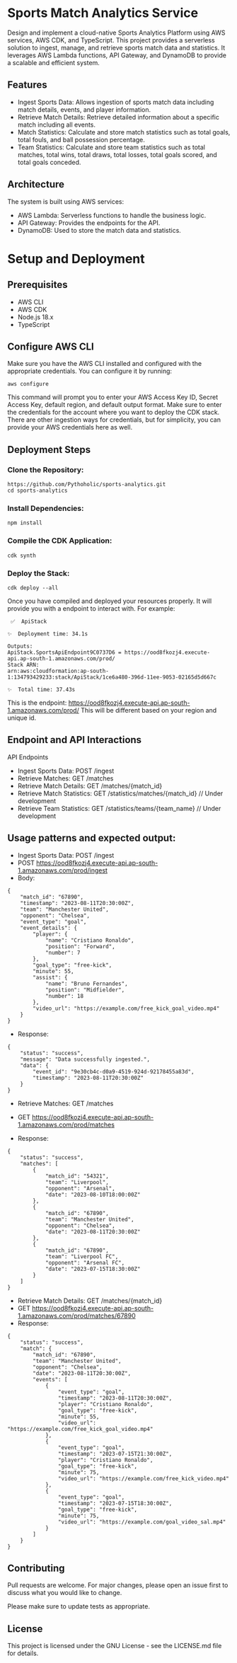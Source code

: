 # Sports Match Analytics Service

Design and implement a cloud-native Sports Analytics Platform using AWS services, AWS CDK, and TypeScript. This project provides a serverless solution to ingest, manage, and retrieve sports match data and statistics. It leverages AWS Lambda functions, API Gateway, and DynamoDB to provide a scalable and efficient system.

## Features
- Ingest Sports Data: Allows ingestion of sports match data including match details, events, and player information.
- Retrieve Match Details: Retrieve detailed information about a specific match including all events.
- Match Statistics: Calculate and store match statistics such as total goals, total fouls, and ball possession percentage.
- Team Statistics: Calculate and store team statistics such as total matches, total wins, total draws, total losses, total goals scored, and total goals conceded.

## Architecture
The system is built using AWS services:

- AWS Lambda: Serverless functions to handle the business logic.
- API Gateway: Provides the endpoints for the API.
- DynamoDB: Used to store the match data and statistics.

# Setup and Deployment
## Prerequisites
- AWS CLI
- AWS CDK
- Node.js 18.x
- TypeScript

## Configure AWS CLI
Make sure you have the AWS CLI installed and configured with the appropriate credentials. You can configure it by running:
```
aws configure
```
This command will prompt you to enter your AWS Access Key ID, Secret Access Key, default region, and default output format. Make sure to enter the credentials for the account where you want to deploy the CDK stack.
There are other ingestion ways for credentials, but for simplicity, you can provide your AWS credentials here as well.

## Deployment Steps

### Clone the Repository:
```
https://github.com/Pythoholic/sports-analytics.git
cd sports-analytics
```
### Install Dependencies:
```
npm install
```
### Compile the CDK Application:
```
cdk synth
```
### Deploy the Stack:
```
cdk deploy --all
```

Once you have compiled and deployed your resources properly. It will provide you with a endpoint to interact with.
For example: 
```
 ✅  ApiStack

✨  Deployment time: 34.1s

Outputs:
ApiStack.SportsApiEndpoint9C0737D6 = https://ood8fkozj4.execute-api.ap-south-1.amazonaws.com/prod/
Stack ARN:
arn:aws:cloudformation:ap-south-1:134793429233:stack/ApiStack/1ce6a480-396d-11ee-9053-02165d5d667c

✨  Total time: 37.43s
```

This is the endpoint: https://ood8fkozj4.execute-api.ap-south-1.amazonaws.com/prod/
This will be different based on your region and unique id.

## Endpoint and API Interactions
API Endpoints
- Ingest Sports Data: POST /ingest
- Retrieve Matches: GET /matches
- Retrieve Match Details: GET /matches/{match_id}
- Retrieve Match Statistics: GET /statistics/matches/{match_id} // Under development
- Retrieve Team Statistics: GET /statistics/teams/{team_name} // Under development

## Usage patterns and expected output:

- Ingest Sports Data: POST /ingest
- POST https://ood8fkozj4.execute-api.ap-south-1.amazonaws.com/prod/ingest
- Body:
```
{
	"match_id": "67890",
	"timestamp": "2023-08-11T20:30:00Z",
	"team": "Manchester United",
	"opponent": "Chelsea",
	"event_type": "goal",
	"event_details": {
		"player": {
			"name": "Cristiano Ronaldo",
			"position": "Forward",
			"number": 7
		},
		"goal_type": "free-kick",
		"minute": 55,
		"assist": {
			"name": "Bruno Fernandes",
			"position": "Midfielder",
			"number": 18
		},
		"video_url": "https://example.com/free_kick_goal_video.mp4"
	}
}
```
- Response:
```
{
	"status": "success",
	"message": "Data successfully ingested.",
	"data": {
		"event_id": "9e30cb4c-d0a9-4519-924d-92178455a83d",
		"timestamp": "2023-08-11T20:30:00Z"
	}
}
```

- Retrieve Matches: GET /matches

- GET https://ood8fkozj4.execute-api.ap-south-1.amazonaws.com/prod/matches
- Response:
```
{
	"status": "success",
	"matches": [
		{
			"match_id": "54321",
			"team": "Liverpool",
			"opponent": "Arsenal",
			"date": "2023-08-10T18:00:00Z"
		},
		{
			"match_id": "67890",
			"team": "Manchester United",
			"opponent": "Chelsea",
			"date": "2023-08-11T20:30:00Z"
		},
		{
			"match_id": "67890",
			"team": "Liverpool FC",
			"opponent": "Arsenal FC",
			"date": "2023-07-15T18:30:00Z"
		}
	]
}
```
- Retrieve Match Details: GET /matches/{match_id}
- GET https://ood8fkozj4.execute-api.ap-south-1.amazonaws.com/prod/matches/67890
- Response:
```
{
	"status": "success",
	"match": {
		"match_id": "67890",
		"team": "Manchester United",
		"opponent": "Chelsea",
		"date": "2023-08-11T20:30:00Z",
		"events": [
			{
				"event_type": "goal",
				"timestamp": "2023-08-11T20:30:00Z",
				"player": "Cristiano Ronaldo",
				"goal_type": "free-kick",
				"minute": 55,
				"video_url": "https://example.com/free_kick_goal_video.mp4"
			},
			{
				"event_type": "goal",
				"timestamp": "2023-07-15T21:30:00Z",
				"player": "Cristiano Ronaldo",
				"goal_type": "free-kick",
				"minute": 75,
				"video_url": "https://example.com/free_kick_video.mp4"
			},
			{
				"event_type": "goal",
				"timestamp": "2023-07-15T18:30:00Z",
				"goal_type": "free-kick",
				"minute": 75,
				"video_url": "https://example.com/goal_video_sal.mp4"
			}
		]
	}
}
```


## Contributing

Pull requests are welcome. For major changes, please open an issue first
to discuss what you would like to change.

Please make sure to update tests as appropriate.

## License
This project is licensed under the GNU License - see the LICENSE.md file for details.